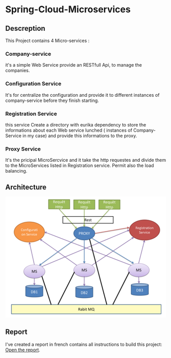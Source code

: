 # Spring-Cloud-Microservices
## Descreption
This  Project contains 4 Micro-services :

### Company-service
it's a simple Web Service provide an RESTfull Api, to manage the companies.

### Configuration Service
It's for centralize the configuration and provide it to different instances of company-service before they finish starting.

### Registration Service 
this service Create a directory with eurika dependency to store the informations about each Web service lunched ( instances of Company-Service in my case)
and provide this informations to the proxy.

### Proxy Service
It's the pricipal MicroSercvice and it take the http requestes and divide them to the MicroServices listed in Registration service.
Permit also the load balancing.

## Architecture
![Arcchitecture](https://github.com/Hamzaoui01/Spring-Cloud-Microservices/blob/master/img/architecture.png?raw=true)

## Report
I've created a report in french contains all instructions to build this project:
[Open the report](https://drive.google.com/file/d/1IGfviC3yNwp6WuReJDb4aLqDRz0QXsVe/view?usp=sharing).
